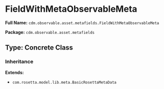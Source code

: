 # FieldWithMetaObservableMeta

**Full Name:** `cdm.observable.asset.metafields.FieldWithMetaObservableMeta`

**Package:** `cdm.observable.asset.metafields`

## Type: Concrete Class

### Inheritance

**Extends:**
- `com.rosetta.model.lib.meta.BasicRosettaMetaData`

